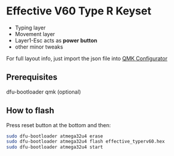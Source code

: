 # Effective V60 Type R Keyset

- Typing layer
- Movement layer
- Layer1-Esc acts as **power button**
- other minor tweaks

For full layout info, just import the json file into [QMK Configurator](https://config.qmk.fm/#/v60_type_r/LAYOUT_60_ansi)

## Prerequisites

dfu-bootloader
qmk (optional)

## How to flash 

Press reset button at the bottom and then:

```bash
sudo dfu-bootloader atmega32u4 erase
sudo dfu-bootloader atmega32u4 flash effective_typerv60.hex
sudo dfu-bootloader atmega32u4 start
```
